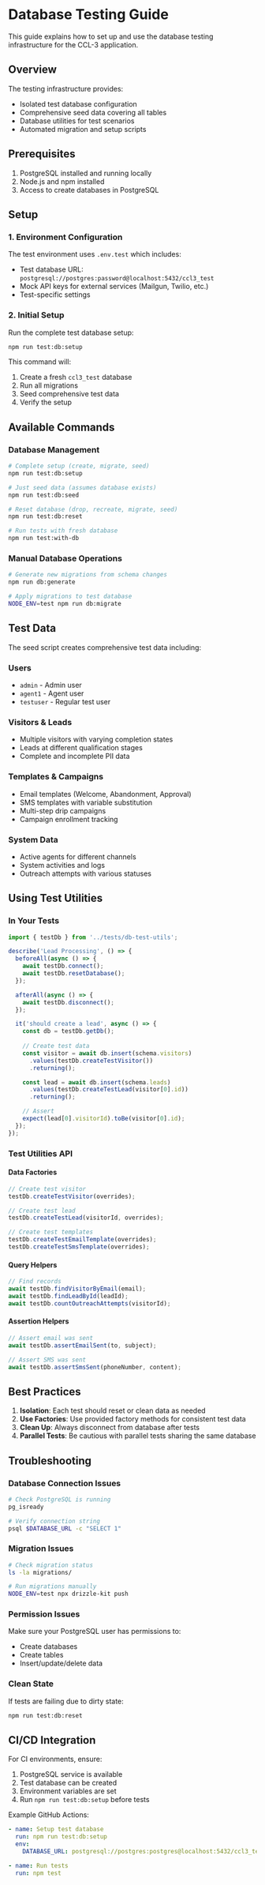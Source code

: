 # Database Testing Guide

This guide explains how to set up and use the database testing infrastructure for the CCL-3 application.

## Overview

The testing infrastructure provides:
- Isolated test database configuration
- Comprehensive seed data covering all tables
- Database utilities for test scenarios
- Automated migration and setup scripts

## Prerequisites

1. PostgreSQL installed and running locally
2. Node.js and npm installed
3. Access to create databases in PostgreSQL

## Setup

### 1. Environment Configuration

The test environment uses `.env.test` which includes:
- Test database URL: `postgresql://postgres:password@localhost:5432/ccl3_test`
- Mock API keys for external services (Mailgun, Twilio, etc.)
- Test-specific settings

### 2. Initial Setup

Run the complete test database setup:

```bash
npm run test:db:setup
```

This command will:
1. Create a fresh `ccl3_test` database
2. Run all migrations
3. Seed comprehensive test data
4. Verify the setup

## Available Commands

### Database Management

```bash
# Complete setup (create, migrate, seed)
npm run test:db:setup

# Just seed data (assumes database exists)
npm run test:db:seed

# Reset database (drop, recreate, migrate, seed)
npm run test:db:reset

# Run tests with fresh database
npm run test:with-db
```

### Manual Database Operations

```bash
# Generate new migrations from schema changes
npm run db:generate

# Apply migrations to test database
NODE_ENV=test npm run db:migrate
```

## Test Data

The seed script creates comprehensive test data including:

### Users
- `admin` - Admin user
- `agent1` - Agent user
- `testuser` - Regular test user

### Visitors & Leads
- Multiple visitors with varying completion states
- Leads at different qualification stages
- Complete and incomplete PII data

### Templates & Campaigns
- Email templates (Welcome, Abandonment, Approval)
- SMS templates with variable substitution
- Multi-step drip campaigns
- Campaign enrollment tracking

### System Data
- Active agents for different channels
- System activities and logs
- Outreach attempts with various statuses

## Using Test Utilities

### In Your Tests

```typescript
import { testDb } from '../tests/db-test-utils';

describe('Lead Processing', () => {
  beforeAll(async () => {
    await testDb.connect();
    await testDb.resetDatabase();
  });

  afterAll(async () => {
    await testDb.disconnect();
  });

  it('should create a lead', async () => {
    const db = testDb.getDb();
    
    // Create test data
    const visitor = await db.insert(schema.visitors)
      .values(testDb.createTestVisitor())
      .returning();

    const lead = await db.insert(schema.leads)
      .values(testDb.createTestLead(visitor[0].id))
      .returning();

    // Assert
    expect(lead[0].visitorId).toBe(visitor[0].id);
  });
});
```

### Test Utilities API

#### Data Factories
```typescript
// Create test visitor
testDb.createTestVisitor(overrides);

// Create test lead
testDb.createTestLead(visitorId, overrides);

// Create test templates
testDb.createTestEmailTemplate(overrides);
testDb.createTestSmsTemplate(overrides);
```

#### Query Helpers
```typescript
// Find records
await testDb.findVisitorByEmail(email);
await testDb.findLeadById(leadId);
await testDb.countOutreachAttempts(visitorId);
```

#### Assertion Helpers
```typescript
// Assert email was sent
await testDb.assertEmailSent(to, subject);

// Assert SMS was sent
await testDb.assertSmsSent(phoneNumber, content);
```

## Best Practices

1. **Isolation**: Each test should reset or clean data as needed
2. **Use Factories**: Use provided factory methods for consistent test data
3. **Clean Up**: Always disconnect from database after tests
4. **Parallel Tests**: Be cautious with parallel tests sharing the same database

## Troubleshooting

### Database Connection Issues
```bash
# Check PostgreSQL is running
pg_isready

# Verify connection string
psql $DATABASE_URL -c "SELECT 1"
```

### Migration Issues
```bash
# Check migration status
ls -la migrations/

# Run migrations manually
NODE_ENV=test npx drizzle-kit push
```

### Permission Issues
Make sure your PostgreSQL user has permissions to:
- Create databases
- Create tables
- Insert/update/delete data

### Clean State
If tests are failing due to dirty state:
```bash
npm run test:db:reset
```

## CI/CD Integration

For CI environments, ensure:
1. PostgreSQL service is available
2. Test database can be created
3. Environment variables are set
4. Run `npm run test:db:setup` before tests

Example GitHub Actions:
```yaml
- name: Setup test database
  run: npm run test:db:setup
  env:
    DATABASE_URL: postgresql://postgres:postgres@localhost:5432/ccl3_test

- name: Run tests
  run: npm test
```